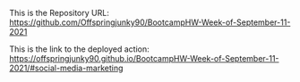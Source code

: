 This is the Repository URL: https://github.com/Offspringjunky90/BootcampHW-Week-of-September-11-2021

This is the link to the deployed action: https://offspringjunky90.github.io/BootcampHW-Week-of-September-11-2021/#social-media-marketing
